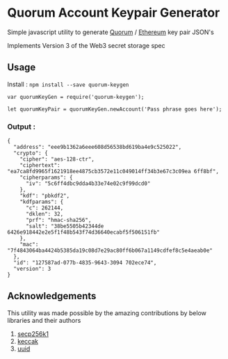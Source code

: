 # Quorum Account Keypair Generator

Simple javascript utility to generate [Quorum](https://github.com/jpmorganchase/quorum) / [Ethereum](https://github.com/ethereum/go-ethereum) key pair JSON's

Implements Version 3 of the Web3 secret storage spec

## Usage

Install : `npm install --save quorum-keygen`

```
var quorumKeyGen = require('quorum-keygen');

let quorumKeyPair = quorumKeyGen.newAccount('Pass phrase goes here');

```

### Output :

```
{
  "address": "eee9b1362a6eee608d56538bd619ba4e9c525022",
  "crypto": {
    "cipher": "aes-128-ctr",
    "ciphertext": "ea7ca8fd9965f1621918ee4875cb3572e11c049014ff34b3e67c3c09ea 6ff8bf",
    "cipherparams": {
      "iv": "5c6ff4dbc9dda4b33e74e02c9f99dcd0"
    },
    "kdf": "pbkdf2",
    "kdfparams": {
      "c": 262144,
      "dklen": 32,
      "prf": "hmac-sha256",
      "salt": "38be5505b42344de 6426e918442e2e5f1f48b543f74d36640ecabf5f506151fb"
    },
    "mac": "7f4843064ba4424b5385da19c08d7e29ac80ff6b067a1149cdfef8c5e4aeab0e"
  },
  "id": "127587ad-077b-4835-9643-3094 702ece74",
  "version": 3
}
```

## Acknowledgements

This utility was made possible by the amazing contributions by below libraries and their authors

1. [secp256k1](https://www.npmjs.com/package/secp256k1)
2. [keccak](https://www.npmjs.com/package/keccak)
3. [uuid](https://www.npmjs.com/package/uuid)